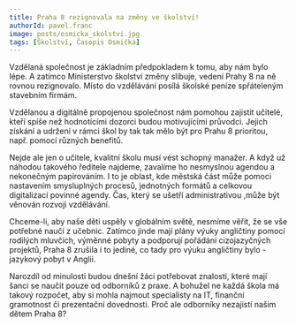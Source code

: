 ```yaml
---
title: Praha 8 rezignovala na změny ve školství!
authorId: pavel.franc
image: posts/osmicka_skolstvi.jpg
tags: [Školství, Časopis Osmička]
---
```


Vzdělaná společnost je základním předpokladem k tomu, aby nám bylo lépe. A zatímco Ministerstvo školství změny slibuje, vedení Prahy 8 na ně rovnou rezignovalo. Místo do vzdělávání posílá školské peníze spřáteleným stavebním firmám.

Vzdělanou a digitálně propojenou společnost nám pomohou zajistit učitelé, kteří spíše než hodnotícími dozorci budou motivujícími průvodci. Jejich získání a udržení v rámci škol by tak tak mělo být pro Prahu 8 prioritou, např. pomocí různých benefitů.

Nejde ale jen o učitele, kvalitní školu musí vést schopný manažer. A když už náhodou takového ředitele najdeme, zavalíme ho nesmyslnou agendou a nekonečným papírováním. I to je oblast, kde městská část může pomoci nastavením smysluplných procesů, jednotných formátů a celkovou digitalizací povinné agendy. Čas, který se ušetří administrativou ,může být věnován rozvoji vzdělávání.

Chceme-li, aby naše děti uspěly v globálním světě, nesmíme věřit, že se vše potřebné naučí z učebnic. Zatímco jinde mají plány výuky angličtiny pomocí rodilých mluvčích, výměnné pobyty a podporují pořádání cizojazyčných projektů, Praha 8 zrušila i to jediné, co tady pro výuku angličtiny bylo - jazykový pobyt v Anglii.

Narozdíl od minulosti budou dnešní žáci potřebovat znalosti, které mají šanci se naučit pouze od odborníků z praxe. A bohužel ne každá škola má takový rozpočet, aby si mohla najmout specialisty na IT, finanční gramotnost či prezentační dovednosti. Proč ale odborníky nezajistí našim dětem Praha 8?
